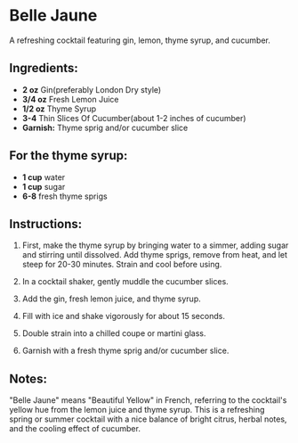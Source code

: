 # Belle Jaune

A refreshing cocktail featuring gin, lemon, thyme syrup, and cucumber.

## Ingredients:
- **2 oz** Gin(preferably London Dry style)
- **3/4 oz** Fresh Lemon Juice
- **1/2 oz** Thyme Syrup
- **3-4** Thin Slices Of Cucumber(about 1-2 inches of cucumber)
- **Garnish:** Thyme sprig and/or cucumber slice

## For the thyme syrup:
- **1 cup** water
- **1 cup** sugar
- **6-8** fresh thyme sprigs

## Instructions:
1. First, make the thyme syrup by bringing water to a simmer, adding sugar and stirring until dissolved. Add thyme sprigs, remove from heat, and let steep for 20-30 minutes. Strain and cool before using.

2. In a cocktail shaker, gently muddle the cucumber slices.

3. Add the gin, fresh lemon juice, and thyme syrup.

4. Fill with ice and shake vigorously for about 15 seconds.

5. Double strain into a chilled coupe or martini glass.

6. Garnish with a fresh thyme sprig and/or cucumber slice.

## Notes:
"Belle Jaune" means "Beautiful Yellow" in French, referring to the cocktail's yellow hue from the lemon juice and thyme syrup. This is a refreshing spring or summer cocktail with a nice balance of bright citrus, herbal notes, and the cooling effect of cucumber.
